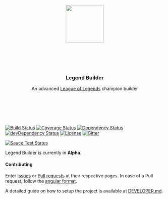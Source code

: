<p align="center" style="margin-bottom: 100px;">
  <a href="http://legendbuilder.io">
    <img height="120" src="https://cdn.rawgit.com/SteveVanOpstal/LegendBuilder/master/src/assets/images/logo.svg">
  </a>
  <h3 align="center">Legend Builder</h3>
  <p align="center">An advanced <a href="http://www.leagueoflegends.com/">League of Legends</a> champion builder</p>
  <p>&nbsp;</p>
  <p>&nbsp;</p>
  <p>&nbsp;</p>
</p>

[![Build Status](https://travis-ci.org/SteveVanOpstal/LegendBuilder.svg?branch=master)](https://travis-ci.org/SteveVanOpstal/LegendBuilder)
[![Coverage Status](https://coveralls.io/repos/github/SteveVanOpstal/LegendBuilder/badge.svg)](https://coveralls.io/github/SteveVanOpstal/LegendBuilder)
[![Dependency Status](https://img.shields.io/david/SteveVanOpstal/LegendBuilder.svg)](https://david-dm.org/SteveVanOpstal/LegendBuilder) [![devDependency Status](https://img.shields.io/david/dev/SteveVanOpstal/LegendBuilder.svg)](https://david-dm.org/SteveVanOpstal/LegendBuilder?type=dev)
[![License](https://img.shields.io/github/license/SteveVanOpstal/LegendBuilder.svg)](https://github.com/SteveVanOpstal/LegendBuilder/blob/master/LICENSE)
[![Gitter](https://badges.gitter.im/SteveVanOpstal/LegendBuilder.svg)](https://gitter.im/SteveVanOpstal/LegendBuilder?utm_source=badge&utm_medium=badge&utm_campaign=pr-badge)

[![Sauce Test Status](https://saucelabs.com/browser-matrix/SteveVanOpstal.svg)](https://saucelabs.com/u/SteveVanOpstal)


Legend Builder is currently in **Alpha**.

#### Contributing

Enter [Issues](https://github.com/SteveVanOpstal/LegendBuilder/pulls) or [Pull requests](https://github.com/SteveVanOpstal/LegendBuilder/pulls) at their respective pages.
In case of a Pull request, follow the [angular format](https://github.com/angular/angular/blob/master/CONTRIBUTING.md#-commit-message-guidelines).

A detailed guide on how to setup the project is available at [DEVELOPER.md](https://github.com/SteveVanOpstal/LegendBuilder/blob/master/DEVELOPER.md).

